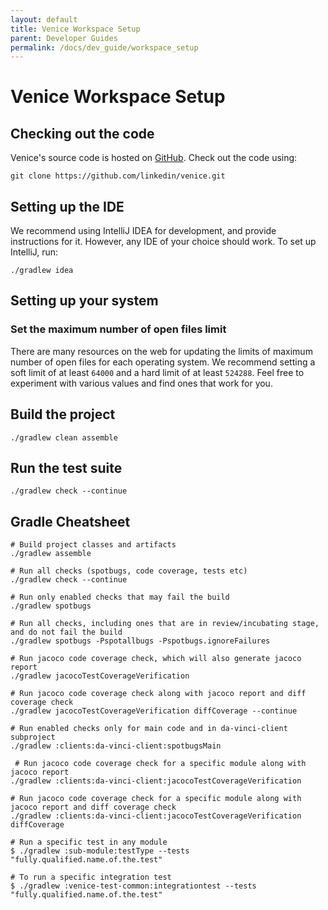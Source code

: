 ```yaml
---
layout: default
title: Venice Workspace Setup
parent: Developer Guides
permalink: /docs/dev_guide/workspace_setup
---
```


# Venice Workspace Setup

## Checking out the code
Venice's source code is hosted on [GitHub](https://www.github.com/linkedin/venice). Check out the code using:
```shell
git clone https://github.com/linkedin/venice.git
```

## Setting up the IDE
We recommend using IntelliJ IDEA for development, and provide instructions for it. However, any IDE of your choice
should work. To set up IntelliJ, run:
```shell
./gradlew idea
```

## Setting up your system
### Set the maximum number of open files limit
There are many resources on the web for updating the limits of maximum number of open files for each operating system.
We recommend setting a soft limit of at least `64000` and a hard limit of at least `524288`. Feel free to experiment
with various values and find ones that work for you.

## Build the project
```shell
./gradlew clean assemble
```

## Run the test suite
```shell
./gradlew check --continue
```

## Gradle Cheatsheet
```shell
# Build project classes and artifacts
./gradlew assemble
 
# Run all checks (spotbugs, code coverage, tests etc)
./gradlew check --continue
 
# Run only enabled checks that may fail the build
./gradlew spotbugs
 
# Run all checks, including ones that are in review/incubating stage, and do not fail the build
./gradlew spotbugs -Pspotallbugs -Pspotbugs.ignoreFailures
 
# Run jacoco code coverage check, which will also generate jacoco report
./gradlew jacocoTestCoverageVerification

# Run jacoco code coverage check along with jacoco report and diff coverage check
./gradlew jacocoTestCoverageVerification diffCoverage --continue
 
# Run enabled checks only for main code and in da-vinci-client subproject
./gradlew :clients:da-vinci-client:spotbugsMain

 # Run jacoco code coverage check for a specific module along with jacoco report
./gradlew :clients:da-vinci-client:jacocoTestCoverageVerification

# Run jacoco code coverage check for a specific module along with jacoco report and diff coverage check
./gradlew :clients:da-vinci-client:jacocoTestCoverageVerification diffCoverage

# Run a specific test in any module
$ ./gradlew :sub-module:testType --tests "fully.qualified.name.of.the.test"

# To run a specific integration test
$ ./gradlew :venice-test-common:integrationtest --tests "fully.qualified.name.of.the.test"
```